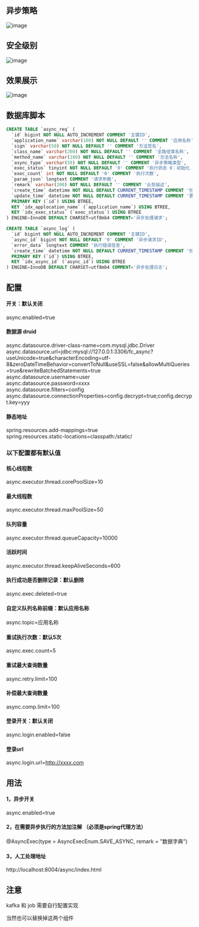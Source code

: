 ## 异步策略
![image](https://github.com/xiongyanokok/fc-async/assets/11241127/1b7aebf1-d4f7-49ee-8830-bcfc48237ebf)


## 安全级别
![image](https://github.com/xiongyanokok/fc-async/assets/11241127/12432d25-b910-4475-94f6-177237b41b20)


## 效果展示
![image](https://github.com/xiongyanokok/fc-async/assets/11241127/27129d28-417d-4d0c-b0b5-6138b26e4c11)


## 数据库脚本
``` sql
CREATE TABLE `async_req` (
  `id` bigint NOT NULL AUTO_INCREMENT COMMENT '主键ID',
  `application_name` varchar(100) NOT NULL DEFAULT '' COMMENT '应用名称',
  `sign` varchar(50) NOT NULL DEFAULT '' COMMENT '方法签名',
  `class_name` varchar(200) NOT NULL DEFAULT '' COMMENT '全路径类名称',
  `method_name` varchar(100) NOT NULL DEFAULT '' COMMENT '方法名称',
  `async_type` varchar(50) NOT NULL DEFAULT '' COMMENT '异步策略类型',
  `exec_status` tinyint NOT NULL DEFAULT '0' COMMENT '执行状态 0：初始化 1：执行失败 2：执行成功',
  `exec_count` int NOT NULL DEFAULT '0' COMMENT '执行次数',
  `param_json` longtext COMMENT '请求参数',
  `remark` varchar(200) NOT NULL DEFAULT '' COMMENT '业务描述',
  `create_time` datetime NOT NULL DEFAULT CURRENT_TIMESTAMP COMMENT '创建时间',
  `update_time` datetime NOT NULL DEFAULT CURRENT_TIMESTAMP COMMENT '更新时间',
  PRIMARY KEY (`id`) USING BTREE,
  KEY `idx_applocation_name` (`application_name`) USING BTREE,
  KEY `idx_exec_status` (`exec_status`) USING BTREE
) ENGINE=InnoDB DEFAULT CHARSET=utf8mb4 COMMENT='异步处理请求';

CREATE TABLE `async_log` (
  `id` bigint NOT NULL AUTO_INCREMENT COMMENT '主键ID',
  `async_id` bigint NOT NULL DEFAULT '0' COMMENT '异步请求ID',
  `error_data` longtext COMMENT '执行错误信息',
  `create_time` datetime NOT NULL DEFAULT CURRENT_TIMESTAMP COMMENT '创建时间',
  PRIMARY KEY (`id`) USING BTREE,
  KEY `idx_async_id` (`async_id`) USING BTREE
) ENGINE=InnoDB DEFAULT CHARSET=utf8mb4 COMMENT='异步处理日志';
```


## 配置

#### 开关：默认关闭
async.enabled=true

#### 数据源 druid 
async.datasource.driver-class-name=com.mysql.jdbc.Driver<br>
async.datasource.url=jdbc:mysql://127.0.0.1:3306/fc_async?useUnicode=true&characterEncoding=utf-8&zeroDateTimeBehavior=convertToNull&useSSL=false&allowMultiQueries=true&rewriteBatchedStatements=true<br>
async.datasource.username=user<br>
async.datasource.password=xxxx<br>
async.datasource.filters=config<br>
async.datasource.connectionProperties=config.decrypt=true;config.decrypt.key=yyy
#### 静态地址
spring.resources.add-mappings=true<br>
spring.resources.static-locations=classpath:/static/


### 以下配置都有默认值
#### 核心线程数
async.executor.thread.corePoolSize=10
#### 最大线程数
async.executor.thread.maxPoolSize=50
#### 队列容量
async.executor.thread.queueCapacity=10000
#### 活跃时间
async.executor.thread.keepAliveSeconds=600

#### 执行成功是否删除记录：默认删除
async.exec.deleted=true
 
#### 自定义队列名称前缀：默认应用名称
async.topic=应用名称
 
#### 重试执行次数：默认5次
async.exec.count=5
 
#### 重试最大查询数量
async.retry.limit=100

#### 补偿最大查询数量
async.comp.limit=100

#### 登录开关：默认关闭
async.login.enabled=false

#### 登录url
async.login.url=http://xxxx.com


## 用法
#### 1，异步开关
async.enabled=true

#### 2，在需要异步执行的方法加注解 （必须是spring代理方法）
@AsyncExec(type = AsyncExecEnum.SAVE_ASYNC, remark = "数据字典")

#### 3，人工处理地址
http://localhost:8004/async/index.html



## 注意 
kafka 和 job  需要自行配置实现<br>

当然也可以替换掉这两个组件



